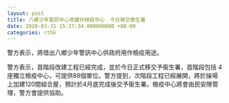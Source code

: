 ```yaml
---
layout: post
title: 八鄉少年警訊中心改建作檢疫中心　今日移交衞生署
date: 2020-03-31 15:17:34.000000000 +08:00
categories: rthk
---
```


警方表示，將借出八鄉少年警訊中心供政府用作檢疫用途。

警方表示，首階段改建工程已經完成，並於今日正式移交予衞生署，首階段包括 4座獨立檢疫中心，可提供88個單位。警方提到，次階段工程已經展開，將於操場上加建120間組合屋，預計於4月底完成後交予衞生署。檢疫中心將會由民安隊管理，警方會提供協助。
